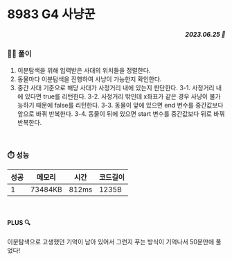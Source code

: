 # 8983 G4 사냥꾼
##### <p align="right"> 2023.06.25 📆 </p> 

 
### 👩‍🏫 풀이
1. 이분탐색을 위해 입력받은 사대의 위치들을 정렬한다. 
2. 동물마다 이분탐색을 진행하여 사냥이 가능한지 확인한다.
3. 중간 사대 기준으로 해당 사대가 사정거리 내에 있는지 판단한다.
3-1. 사정거리 내에 있다면 true를 리턴한다.
3-2. 사정거리 밖인데 x좌표가 같은 경우 사냥이 불가능하기 때문에 false를 리턴한다.
3-3. 동물이 앞에 있으면 end 변수를 중간값보다 앞으로 바꿔 반복한다.
3-4. 동물이 뒤에 있으면 start 변수를 중간값보다 뒤로 바꿔 반복한다.

<br>

### ⏱️ 성능
<!-- 테이블 -->
성공 |메모리 | 시간 | 코드길이
---|---|---|---|
1|73484KB|812ms|1235B

<br>

#### PLUS 🔍
이분탐색으로 고생했던 기억이 남아 있어서 그런지 푸는 방식이 기억나서 50분만에 풀었다!
